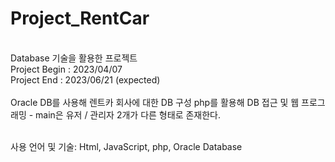 # Project_RentCar
<br/>
Database 기술을 활용한 프로젝트
<br/>
Project Begin : 2023/04/07
<br/>
Project End : 2023/06/21 (expected)
<br/>
<br/>
Oracle DB를 사용해 렌트카 회사에 대한 DB 구성  
php를 활용해 DB 접근 및 웹 프로그래밍  
- main은 유저 / 관리자 2개가 다른 형태로 존재한다.
<br/><br/>

사용 언어 및 기술: Html, JavaScript, php, Oracle Database
